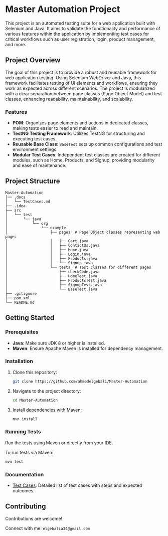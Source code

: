 # Master Automation Project

This project is an automated testing suite for a web application built with Selenium and Java. It aims to validate the functionality and performance of various features within the application by implementing test cases for critical workflows such as user registration, login, product management, and more.

## Project Overview

The goal of this project is to provide a robust and reusable framework for web application testing. Using Selenium WebDriver and Java, this framework facilitates testing of UI elements and workflows, ensuring they work as expected across different scenarios. The project is modularized with a clear separation between page classes (Page Object Model) and test classes, enhancing readability, maintainability, and scalability.

### Features

- **POM**: Organizes page elements and actions in dedicated classes, making tests easier to read and maintain.
- **TestNG Testing Framework**: Utilizes TestNG for structuring and executing test cases.
- **Reusable Base Class**: `BaseTest` sets up common configurations and test environment settings.
- **Modular Test Cases**: Independent test classes are created for different modules, such as Home, Products, and Signup, providing modularity and ease of maintenance.

## Project Structure

```plaintext
Master-Automation
│── .docs                       
│   └── TestCases.md   
├── .idea           
├── src
│   └── test
│       └── java
│           └── org
│               └── example
│                   ├── pages  # Page Object classes representing web pages
│                   │   ├── Cart.java
│                   │   ├── ContactUs.java
│                   │   ├── Home.java
│                   │   ├── Login.java
│                   │   ├── Products.java
│                   │   └── Signup.java
│                   └── tests  # Test classes for different pages
│                       ├── checkCode.java
│                       ├── HomeTest.java
│                       ├── ProductsTest.java
│                       ├── SignupTest.java
│                       └── BaseTest.java   
├── .gitignore                
├── pom.xml                    
└── README.md                 
```

## Getting Started

### Prerequisites

- **Java**: Make sure JDK 8 or higher is installed.
- **Maven**: Ensure Apache Maven is installed for dependency management.

### Installation

1. Clone this repository:
   ```bash
   git clone https://github.com/ahmedelgebali/Master-Automation
   ```
2. Navigate to the project directory:
   ```bash
   cd Master-Automation
   ```
3. Install dependencies with Maven:
   ```bash
   mvn install
   ```

### Running Tests

Run the tests using Maven or directly from your IDE.

To run tests via Maven:
```bash
mvn test
```

### Documentation

- [Test Cases](docs/TestCases.md): Detailed list of test cases with steps and expected outcomes.

## Contributing

Contributions are welcome!

Connect with me: ```elgebalia34@gmail.com```
